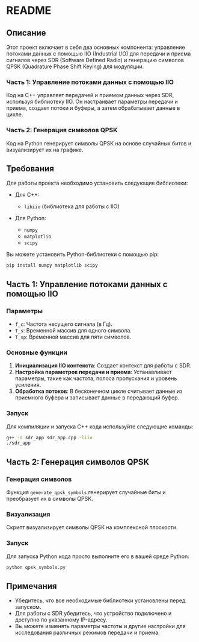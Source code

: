 # README

## Описание

Этот проект включает в себя два основных компонента: управление потоками данных с помощью IIO (Industrial I/O) для передачи и приема сигналов через SDR (Software Defined Radio) и генерацию символов QPSK (Quadrature Phase Shift Keying) для модуляции. 

### Часть 1: Управление потоками данных с помощью IIO

Код на C++ управляет передачей и приемом данных через SDR, используя библиотеку IIO. Он настраивает параметры передачи и приема, создает потоки и буферы, а затем обрабатывает данные в цикле.

### Часть 2: Генерация символов QPSK

Код на Python генерирует символы QPSK на основе случайных битов и визуализирует их на графике.

## Требования

Для работы проекта необходимо установить следующие библиотеки:

- Для C++:
  - `libiio` (библиотека для работы с IIO)
  
- Для Python:
  - `numpy`
  - `matplotlib`
  - `scipy`

Вы можете установить Python-библиотеки с помощью pip:

```bash
pip install numpy matplotlib scipy
```

## Часть 1: Управление потоками данных с помощью IIO

### Параметры

- `f_c`: Частота несущего сигнала (в Гц).
- `T_s`: Временной массив для одного символа.
- `T_sp`: Временной массив для пяти символов.

### Основные функции

1. **Инициализация IIO контекста**: Создает контекст для работы с SDR.
2. **Настройка параметров передачи и приема**: Устанавливает параметры, такие как частота, полоса пропускания и уровень усиления.
3. **Обработка потоков**: В бесконечном цикле считывает данные из приемного буфера и записывает данные в передающий буфер.

### Запуск

Для компиляции и запуска C++ кода используйте следующие команды:

```bash
g++ -o sdr_app sdr_app.cpp -liio
./sdr_app
```

## Часть 2: Генерация символов QPSK

### Генерация символов

Функция `generate_qpsk_symbols` генерирует случайные биты и преобразует их в символы QPSK.

### Визуализация

Скрипт визуализирует символы QPSK на комплексной плоскости.

### Запуск

Для запуска Python кода просто выполните его в вашей среде Python:

```bash
python qpsk_symbols.py
```

## Примечания

- Убедитесь, что все необходимые библиотеки установлены перед запуском.
- Для работы с SDR убедитесь, что устройство подключено и доступно по указанному IP-адресу.
- Вы можете изменять параметры частоты и другие настройки для исследования различных режимов передачи и приема.